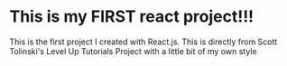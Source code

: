 # This is my FIRST react project!!!

This is the first project I created with React.js. This is directly from Scott Tolinski's Level Up Tutorials Project with a little bit of my own style